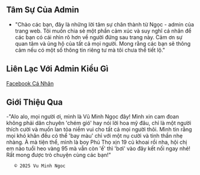 ## Tâm Sự Của Admin

- "Chào các bạn, đây là những lời tâm sự chân thành từ Ngọc - admin của trang web. Tôi muốn chia sẻ một phần cảm xúc và suy nghĩ cá nhân để các bạn có cái nhìn rõ hơn về người đứng sau trang này. Cảm ơn sự quan tâm và ủng hộ của tất cả mọi người. Mong rằng các bạn sẽ thông cảm nếu có một số thông tin riêng tư mà tôi chưa thể tiết lộ."

## Liên Lạc Với Admin Kiểu Gì

 [Facebook Cá Nhân](https://www.facebook.com/share/1AiGXfGsXQ/?mibextid=wwXIfr)

## Giới Thiệu Qua 

-"Alo alo, mọi người ơi, mình là Vũ Minh Ngọc đây! Mình xin cam đoan không phải dân chuyên 'chém gió' hay nói lời hoa mỹ đâu, chỉ là một người thích cười và muốn lan tỏa niềm vui cho tất cả mọi người thôi. Mình tin rằng mọi khó khăn đều có thể 'bay màu' chỉ với một nụ cười và tinh thần nhẹ nhàng. À mà tiện thể, mình là boy Phú Thọ xịn 19 củ khoai rồi nha, hội chị em nào tuổi heo vàng 95 mà vẫn còn 'ế' thì 'bơi' vào đây kết nối ngay nhé! Rất mong được trò chuyện cùng các bạn!"



       ©️ 2025 Vu Minh Ngoc
